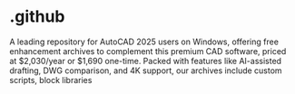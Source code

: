 # .github
A leading repository for AutoCAD 2025 users on Windows, offering free enhancement archives to complement this premium CAD software, priced at $2,030/year or $1,690 one-time. Packed with features like AI-assisted drafting, DWG comparison, and 4K support, our archives include custom scripts, block libraries
